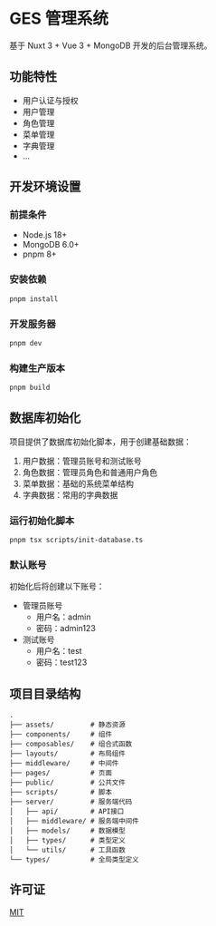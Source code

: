 # GES 管理系统

基于 Nuxt 3 + Vue 3 + MongoDB 开发的后台管理系统。

## 功能特性

- 用户认证与授权
- 用户管理
- 角色管理
- 菜单管理
- 字典管理
- ...

## 开发环境设置

### 前提条件

- Node.js 18+
- MongoDB 6.0+
- pnpm 8+

### 安装依赖

```bash
pnpm install
```

### 开发服务器

```bash
pnpm dev
```

### 构建生产版本

```bash
pnpm build
```

## 数据库初始化

项目提供了数据库初始化脚本，用于创建基础数据：

1. 用户数据：管理员账号和测试账号
2. 角色数据：管理员角色和普通用户角色
3. 菜单数据：基础的系统菜单结构
4. 字典数据：常用的字典数据

### 运行初始化脚本

```bash
pnpm tsx scripts/init-database.ts
```

### 默认账号

初始化后将创建以下账号：

- 管理员账号
  - 用户名：admin
  - 密码：admin123
- 测试账号
  - 用户名：test
  - 密码：test123

## 项目目录结构

```
.
├── assets/         # 静态资源
├── components/     # 组件
├── composables/    # 组合式函数
├── layouts/        # 布局组件
├── middleware/     # 中间件
├── pages/          # 页面
├── public/         # 公共文件
├── scripts/        # 脚本
├── server/         # 服务端代码
│   ├── api/        # API接口
│   ├── middleware/ # 服务端中间件
│   ├── models/     # 数据模型
│   ├── types/      # 类型定义
│   └── utils/      # 工具函数
└── types/          # 全局类型定义
```

## 许可证

[MIT](LICENSE)

